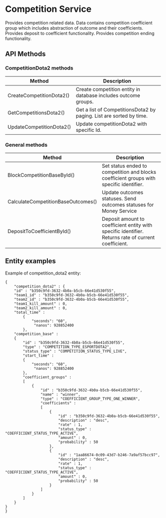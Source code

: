 <h1>Competition Service</h1>
Provides competition related data. Data contains competition coefficient group which includes abstraction of outcome and their coefficients.
Provides deposit to coefficient functionality.
Provides competition ending functionality.

<h2>API Methods</h2>

<h3>CompetitionDota2 methods</h3>

| Method                   | Description                                                         |
| ------------------------ | ------------------------------------------------------------------- |
| CreateCompetitionDota2() | Create competition entity in database includes outcome groups.      |
| GetCompetitionsDota2()   | Get a list of CompetitionsDota2 by paging. List are sorted by time. |
| UpdateCompetitionDota2() | Update competitionDota2 with specific Id.                           |

<h3>General methods</h3>

| Method                             | Description                                                                                         |
| ---------------------------------- | --------------------------------------------------------------------------------------------------- |
| BlockCompetitionBaseById()         | Set status ended to competition and blocks coefficient groups with specific identifier.             |
| CalculateCompetitionBaseOutcomes() | Update outcomes statuses. Send outcomes statuses for Money Service                                  |
| DepositToCoefficientById()         | Deposit amount to coefficient entity with specific identifier. Returns rate of current coefficient. |

<h2>Entity examples</h2>

Example of competition_dota2 entity:

```
{
	"competition_dota2" : {
	"id" : "b350c9fd-3632-4b0a-b5cb-66e41d530f55",
	"team1_id" : "b350c9fd-3632-4b0a-b5cb-66e41d530f55",
	"team2_id" : "b350c9fd-3632-4b0a-b5cb-66e41d530f55",
	"team1_kill_amount" : 0,
	"team2_kill_amount" : 0,
	"total_time" : 
		{
			"seconds": "60",
			 "nanos": 928852400
		},
	"competition_base" : 
	{
		"id" : "b350c9fd-3632-4b0a-b5cb-66e41d530f55",
		"type" : "COMPETITION_TYPE_ESPORTDOTA2",
		"status_type" : "COMPETITION_STATUS_TYPE_LIVE",
		"start_time" : 
		{
			"seconds": "60",
			 "nanos": 928852400
		},
		"coefficient_groups" : 
		[
			{
				"id" : "b350c9fd-3632-4b0a-b5cb-66e41d530f55",
				"name" : "winner",
				"type" : "COEFFICIENT_GROUP_TYPE_ONE_WINNER",
				"coefficients" : 
				[
					{
						"id" : "b350c9fd-3632-4b0a-b5cb-66e41d530f55",
						"description" : "desc",
						"rate" : 1,
						"status_type" : "COEFFICIENT_STATUS_TYPE_ACTIVE",
						"amount" : 0,
						"probability" : 50
					},
					{
						"id" : "1aa86674-0c09-43d7-b246-7a9af57bcc97",
						"description" : "desc",
						"rate" : 1,
						"status_type" : "COEFFICIENT_STATUS_TYPE_ACTIVE",
						"amount" : 0,
						"probability" : 50
					}
				]
			}
		]
	}
}
}
```